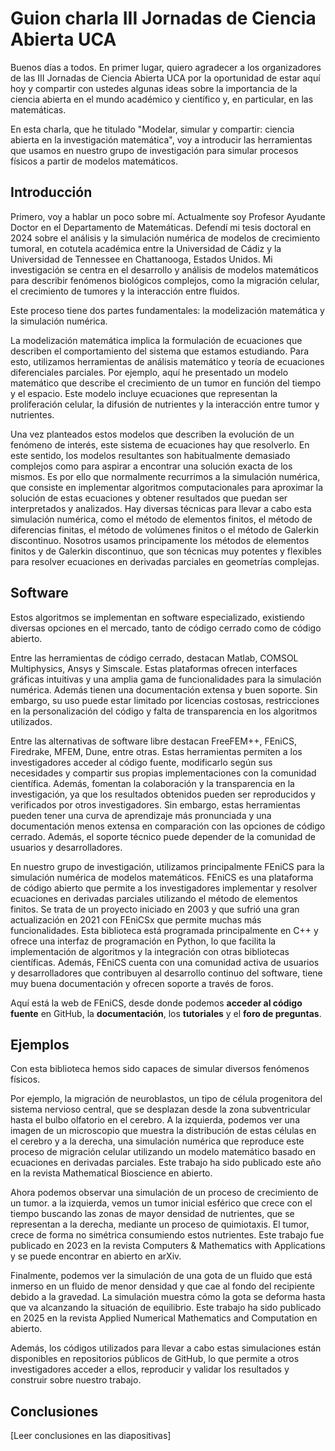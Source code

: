 # Guion charla III Jornadas de Ciencia Abierta UCA

Buenos días a todos. En primer lugar, quiero agradecer a los organizadores de las III Jornadas de Ciencia Abierta UCA por la oportunidad de estar aquí hoy y compartir con ustedes algunas ideas sobre la importancia de la ciencia abierta en el mundo académico y científico y, en particular, en las matemáticas.

En esta charla, que he titulado "Modelar, simular y compartir: ciencia abierta en la investigación matemática", voy a introducir las herramientas que usamos en nuestro grupo de investigación para simular procesos físicos a partir de modelos matemáticos.

## Introducción

Primero, voy a hablar un poco sobre mí. Actualmente soy Profesor Ayudante Doctor en el Departamento de Matemáticas. Defendí mi tesis doctoral en 2024 sobre el análisis y la simulación numérica de modelos de crecimiento tumoral, en cotutela académica entre la Universidad de Cádiz y la Universidad de Tennessee en Chattanooga, Estados Unidos. Mi investigación se centra en el desarrollo y análisis de modelos matemáticos para describir fenómenos biológicos complejos, como la migración celular, el crecimiento de tumores y la interacción entre fluidos.

Este proceso tiene dos partes fundamentales: la modelización matemática y la simulación numérica.

La modelización matemática implica la formulación de ecuaciones que describen el comportamiento del sistema que estamos estudiando. Para esto, utilizamos herramientas de análisis matemático y teoría de ecuaciones diferenciales parciales. Por ejemplo, aquí he presentado un modelo matemático que describe el crecimiento de un tumor en función del tiempo y el espacio. Este modelo incluye ecuaciones que representan la proliferación celular, la difusión de nutrientes y la interacción entre tumor y nutrientes.

Una vez planteados estos modelos que describen la evolución de un fenómeno de interés, este sistema de ecuaciones hay que resolverlo. En este sentido, los modelos resultantes son habitualmente demasiado complejos como para aspirar a encontrar una solución exacta de los mismos. Es por ello que normalmente recurrimos a la simulación numérica, que consiste en implementar algoritmos computacionales para aproximar la solución de estas ecuaciones y obtener resultados que puedan ser interpretados y analizados. Hay diversas técnicas para llevar a cabo esta simulación numérica, como el método de elementos finitos, el método de diferencias finitas, el método de volúmenes finitos o el método de Galerkin discontinuo. Nosotros usamos principamente los métodos de elementos finitos y de Galerkin discontinuo, que son técnicas muy potentes y flexibles para resolver ecuaciones en derivadas parciales en geometrías complejas.

## Software

Estos algoritmos se implementan en software especializado, existiendo diversas opciones en el mercado, tanto de código cerrado como de código abierto.

Entre las herramientas de código cerrado, destacan Matlab, COMSOL Multiphysics, Ansys y Simscale. Estas plataformas ofrecen interfaces gráficas intuitivas y una amplia gama de funcionalidades para la simulación numérica. Además tienen una documentación extensa y buen soporte. Sin embargo, su uso puede estar limitado por licencias costosas, restricciones en la personalización del código y falta de transparencia en los algoritmos utilizados.

Entre las alternativas de software libre destacan FreeFEM++, FEniCS, Firedrake, MFEM, Dune, entre otras. Estas herramientas permiten a los investigadores acceder al código fuente, modificarlo según sus necesidades y compartir sus propias implementaciones con la comunidad científica. Además, fomentan la colaboración y la transparencia en la investigación, ya que los resultados obtenidos pueden ser reproducidos y verificados por otros investigadores. Sin embargo, estas herramientas pueden tener una curva de aprendizaje más pronunciada y una documentación menos extensa en comparación con las opciones de código cerrado. Además, el soporte técnico puede depender de la comunidad de usuarios y desarrolladores.

En nuestro grupo de investigación, utilizamos principalmente FEniCS para la simulación numérica de modelos matemáticos. FEniCS es una plataforma de código abierto que permite a los investigadores implementar y resolver ecuaciones en derivadas parciales utilizando el método de elementos finitos. Se trata de un proyecto iniciado en 2003 y que sufrió una gran actualización en 2021 con FEniCSx que permite muchas más funcionalidades. Esta biblioteca está programada principalmente en C++ y ofrece una interfaz de programación en Python, lo que facilita la implementación de algoritmos y la integración con otras bibliotecas científicas. Además, FEniCS cuenta con una comunidad activa de usuarios y desarrolladores que contribuyen al desarrollo continuo del software, tiene muy buena documentación y ofrecen soporte a través de foros.

Aquí está la web de FEniCS, desde donde podemos **acceder al código fuente** en GitHub, la **documentación**, los **tutoriales** y el **foro de preguntas**.

## Ejemplos

Con esta biblioteca hemos sido capaces de simular diversos fenómenos físicos.

Por ejemplo, la migración de neuroblastos, un tipo de célula progenitora del sistema nervioso central, que se desplazan desde la zona subventricular hasta el bulbo olfatorio en el cerebro. A la izquierda, podemos ver una imagen de un microscopio que muestra la distribución de estas células en el cerebro y a la derecha, una simulación numérica que reproduce este proceso de migración celular utilizando un modelo matemático basado en ecuaciones en derivadas parciales. Este trabajo ha sido publicado este año en la revista Mathematical Bioscience en abierto.

Ahora podemos observar una simulación de un proceso de crecimiento de un tumor. a la izquierda, vemos un tumor inicial esférico que crece con el tiempo buscando las zonas de mayor densidad de nutrientes, que se representan a la derecha, mediante un proceso de quimiotaxis. El tumor, crece de forma no simétrica consumiendo estos nutrientes. Este trabajo fue publicado en 2023 en la revista Computers & Mathematics with Applications y se puede encontrar en abierto en arXiv.

Finalmente, podemos ver la simulación de una gota de un fluido que está inmerso en un fluido de menor densidad y que cae al fondo del recipiente debido a la gravedad. La simulación muestra cómo la gota se deforma hasta que va alcanzando la situación de equilibrio. Este trabajo ha sido publicado en 2025 en la revista Applied Numerical Mathematics and Computation en abierto.

Además, los códigos utilizados para llevar a cabo estas simulaciones están disponibles en repositorios públicos de GitHub, lo que permite a otros investigadores acceder a ellos, reproducir y validar los resultados y construir sobre nuestro trabajo.

## Conclusiones

[Leer conclusiones en las diapositivas]